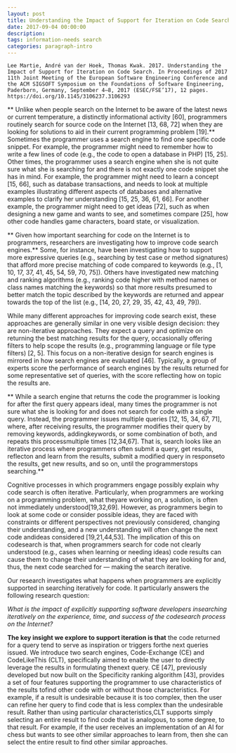```yaml
---
layout: post
title: Understanding the Impact of Support for Iteration on Code Search
date: 2017-09-04 00:00:00
description:
tags: information-needs search
categories: paragraph-intro
---
```

```
Lee Martie, André van der Hoek, Thomas Kwak. 2017. Understanding the Impact of Support for Iteration on Code Search. In Proceedings of 2017 11th Joint Meeting of the European Software Engineering Conference and the ACM SIGSOFT Symposium on the Foundations of Software Engineering, Paderborn, Germany, September 4–8, 2017 (ESEC/FSE’17), 12 pages. https://doi.org/10.1145/3106237.3106293
```
** Unlike when people search on the Internet to be aware of the latest news or current temperature, a distinctly informational activity [60], programmers routinely search for source code on the Internet [13, 68, 72] when they are looking for solutions to aid in their current programming problem [19].** Sometimes the programmer uses a search engine to find one specific code snippet. For example, the programmer might need to remember how to write a few lines of code (e.g., the code to open a database in PHP) [15, 25]. Other times, the programmer uses a search engine when she is not quite sure what she is searching for and there is not exactly one code snippet she has in mind. For example, the programmer might need to learn a concept [15, 66], such as database transactions, and needs to look at multiple examples illustrating different aspects of databases and alternative examples to clarify her understanding [15, 25, 36, 61, 66]. For another example, the programmer might need to get ideas [72], such as when designing a new game and wants to see, and sometimes compare [25], how other code handles game characters, board state, or visualization.

** Given how important searching for code on the Internet is to programmers, researchers are investigating how to improve code search engines.** Some, for instance, have been investigating how to support more expressive queries (e.g., searching by test case or method signatures) that afford more precise matching of code compared to keywords (e.g., [1, 10, 17, 37, 41, 45, 54, 59, 70, 75]). Others have investigated new matching and ranking algorithms (e.g., ranking code higher with method names or class names matching the keywords) so that more results presumed to better match the topic described by the keywords are returned and appear towards the top of the list (e.g., [14, 20, 27, 29, 35, 42, 43, 49, 79]).

While many different approaches for improving code search exist, these approaches are generally similar in one very visible design decision: they are non-iterative approaches. They expect a query and optimize on returning the best matching results for the query, occasionally offering filters to help scope the results (e.g., programming language or file type filters) [2, 5]. This focus on a non-iterative design for search engines is mirrored in how search engines are evaluated [46]. Typically, a group of experts score the performance of search engines by the results returned for some representative set of queries, with the score reflecting how on topic the results are.

** While a search engine that returns the code the programmer is looking for after the first query appears ideal, many times the programmer is not sure what she is looking for and does not search for code with a single query. Instead, the programmer issues multiple queries [12, 15, 34, 67, 71], where, after receiving results, the programmer modifies their query by removing keywords, addingkeywords, or some combination of both, and repeats this processmultiple times [12,34,67]. That is, search looks like an iterative process where programmers often submit a query, get results, reflecton and learn from the results, submit a modified query in responseto the results, get new results, and so on, until the programmerstops searching.**

Cognitive processes in which programmers engage possibly explain why code search is often iterative. Particularly, when programmers are working on a programming problem, what theyare working on, a solution, is often not immediately understood[19,32,69]. However, as programmers begin to look at some code or consider possible ideas, they are faced with constraints or different perspectives not previously considered, changing their understanding, and a new understanding will often change the next code andideas considered [19,21,44,53]. The implication of this on codesearch is that, when programmers search for code not clearly understood (e.g., cases when learning or needing ideas) code results can cause them to change their understanding of what they are looking for and, thus, the next code searched for — making the search iterative.

Our research investigates what happens when programmers are explicitly supported in searching iteratively for code. It particularly answers the following research question:

*What is the impact of explicitly supporting software developers insearching iteratively on the experience, time, and success of the codesearch process on the Internet?*

**The key insight we explore to support iteration is that** the code returned for a query tend to serve as inspiration or triggers forthe next queries issued. We introduce two search engines, Code-Exchange (CE) and CodeLikeThis (CLT), specifically aimed to enable the user to directly leverage the results in formulating thenext query. CE [47], previously developed but now built on the Specificity ranking algorithm [43], provides a set of four features supporting the programmer to use characteristics of the results tofind other code with or without those characteristics. For example, if a result is undesirable because it is too complex, then the user can refine her query to find code that is less complex than the undesirable result. Rather than using particular characteristics,CLT supports simply selecting an entire result to find code that is analogous, to some degree, to that result. For example, if the user receives an implementation of an AI for chess but wants to see other similar approaches to learn from, then she can select the entire result to find other similar approaches.

